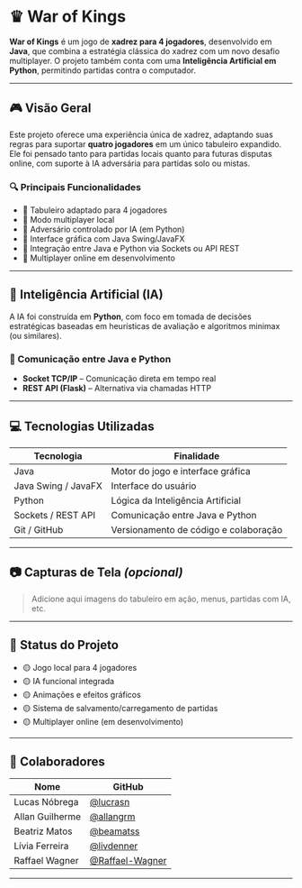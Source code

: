 # ♛ War of Kings

**War of Kings** é um jogo de **xadrez para 4 jogadores**, desenvolvido em **Java**, que combina a estratégia clássica do xadrez com um novo desafio multiplayer. O projeto também conta com uma **Inteligência Artificial em Python**, permitindo partidas contra o computador.

---

## 🎮 Visão Geral

Este projeto oferece uma experiência única de xadrez, adaptando suas regras para suportar **quatro jogadores** em um único tabuleiro expandido. Ele foi pensado tanto para partidas locais quanto para futuras disputas online, com suporte à IA adversária para partidas solo ou mistas.

### 🔍 Principais Funcionalidades

- 🔄 Tabuleiro adaptado para 4 jogadores  
- 🔄 Modo multiplayer local  
- 🔄 Adversário controlado por IA (em Python)  
- 🔄 Interface gráfica com Java Swing/JavaFX  
- 🔄 Integração entre Java e Python via Sockets ou API REST  
- 🚧 Multiplayer online em desenvolvimento  

---

## 🧠 Inteligência Artificial (IA)

A IA foi construída em **Python**, com foco em tomada de decisões estratégicas baseadas em heurísticas de avaliação e algoritmos minimax (ou similares).

### 📡 Comunicação entre Java e Python

- **Socket TCP/IP** – Comunicação direta em tempo real  
- **REST API (Flask)** – Alternativa via chamadas HTTP  

---

## 💻 Tecnologias Utilizadas

| Tecnologia         | Finalidade                             |
|--------------------|----------------------------------------|
| Java               | Motor do jogo e interface gráfica      |
| Java Swing / JavaFX| Interface do usuário                   |
| Python             | Lógica da Inteligência Artificial      |
| Sockets / REST API | Comunicação entre Java e Python        |
| Git / GitHub       | Versionamento de código e colaboração  |

---

## 📷 Capturas de Tela *(opcional)*

> Adicione aqui imagens do tabuleiro em ação, menus, partidas com IA, etc.

---

## 📌 Status do Projeto

- 🟡 Jogo local para 4 jogadores  
- 🟡 IA funcional integrada  
- 🟡 Animações e efeitos gráficos  
- 🟡 Sistema de salvamento/carregamento de partidas
- 🟡 Multiplayer online (em desenvolvimento)  

---

## 👥 Colaboradores

| Nome            | GitHub                                      |
|-----------------|---------------------------------------------|
| Lucas Nóbrega   | [@lucrasn](https://github.com/lucrasn)      |
| Allan Guilherme | [@allangrm](https://github.com/allangrm)    |
| Beatriz Matos   | [@beamatss](https://github.com/beamatss)    |
| Lívia Ferreira  | [@livdenner](https://github.com/livdenner)  |
| Raffael Wagner  | [@Raffael-Wagner](https://github.com/Raffael-Wagner) |

---
